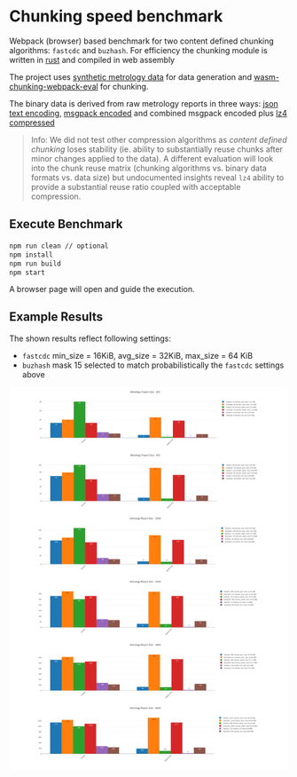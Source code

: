 # Chunking speed benchmark

Webpack (browser) based benchmark for two content defined chunking algorithms: `fastcdc` and `buzhash`. For efficiency the chunking module is written in [rust](https://github.com/dstanesc/wasm-chunking-eval) and compiled in web assembly

The project uses [synthetic metrology data](https://www.npmjs.com/package/@dstanesc/fake-metrology-data) for data generation and [wasm-chunking-webpack-eval](https://www.npmjs.com/package/@dstanesc/wasm-chunking-webpack-eval) for chunking.

The binary data is derived from raw metrology reports in three ways: [json text encoding](https://developer.mozilla.org/en-US/docs/Web/API/TextEncoder), [msgpack encoded](https://www.npmjs.com/package/msgpackr) and combined msgpack encoded plus [lz4 compressed](https://www.npmjs.com/package/lz4)

> Info: We did not test other compression algorithms as _content defined chunking_ loses stability (ie. ability to substantially reuse chunks after minor changes applied to the data). A different evaluation will look into the chunk reuse matrix (chunking algorithms vs. binary data formats vs. data size) but undocumented insights reveal `lz4` ability to provide a substantial reuse ratio coupled with acceptable compression.

## Execute Benchmark

```
npm run clean // optional
npm install
npm run build
npm start
```

A browser page will open and guide the execution.

##  Example Results

The shown results reflect following settings: 
- `fastcdc` min_size = 16KiB, avg_size = 32KiB, max_size = 64 KiB
- `buzhash` mask 15 selected to match probabilistically the `fastcdc` settings above

![](./img/chunking-speed.png)

